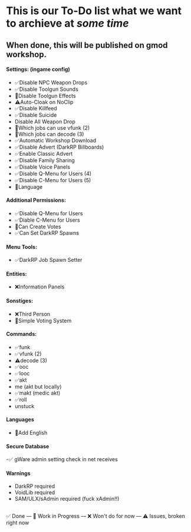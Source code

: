 # This is our To-Do list what we want to archieve at *some time*

## When done, this will be published on gmod workshop.

#### Settings: (ingame config)
- ✅Disable NPC Weapon Drops
- ✅Disable Toolgun Sounds
- 🔄Disable Toolgun Effects
- ⚠️Auto-Cloak on NoClip
- ✅Disable Killfeed
- ✅Disable Suicide
- Disable All Weapon Drop
- 🔄Which jobs can use vfunk (2)
- 🔄Which jobs can decode (3)
- ✅Automatic Workshop Download
- ✅Disable Advert (DarkRP Billboards)
- ✅Enable Classic Advert
- ✅Disable Family Sharing
- ✅Disable Voice Panels
- ✅Disable Q-Menu for Users (4)
- ✅Disable C-Menu for Users (5)
- 🔄Language

#### Additional Permissions:
- ✅Disable Q-Menu for Users
- ✅Diable C-Menu for Users
- 🔄Can Create Votes
- ✅Can Set DarkRP Spawns

#### Menu Tools:
- ✅DarkRP Job Spawn Setter

#### Entities:
- ❌Information Panels

#### Sonstiges:
- ❌Third Person
- 🔄Simple Voting System

#### Commands:
- ✅funk
- ✅vfunk (2)
- ⚠️decode (3)
- ✅ooc
- ✅looc
- ✅akt
- me (akt but locally)
- ✅makt (medic akt)
- ✅roll
- unstuck

#### Languages
- 🔄Add English

#### Secure Database
-✅ gWare admin setting check in net receives

#### Warnings
- DarkRP required
- VoidLib required
- SAM/ULX/sAdmin required (fuck xAdmin!!)

##
✅ Done —
🔄 Work in Progress —
❌ Won't do for now —
⚠️ Issues, broken right now

